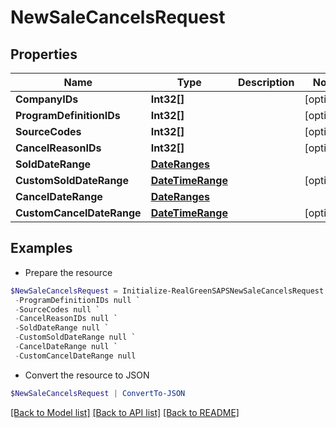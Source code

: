 # NewSaleCancelsRequest
## Properties

Name | Type | Description | Notes
------------ | ------------- | ------------- | -------------
**CompanyIDs** | **Int32[]** |  | [optional] 
**ProgramDefinitionIDs** | **Int32[]** |  | [optional] 
**SourceCodes** | **Int32[]** |  | [optional] 
**CancelReasonIDs** | **Int32[]** |  | [optional] 
**SoldDateRange** | [**DateRanges**](DateRanges.md) |  | 
**CustomSoldDateRange** | [**DateTimeRange**](DateTimeRange.md) |  | [optional] 
**CancelDateRange** | [**DateRanges**](DateRanges.md) |  | 
**CustomCancelDateRange** | [**DateTimeRange**](DateTimeRange.md) |  | [optional] 

## Examples

- Prepare the resource
```powershell
$NewSaleCancelsRequest = Initialize-RealGreenSAPSNewSaleCancelsRequest  -CompanyIDs null `
 -ProgramDefinitionIDs null `
 -SourceCodes null `
 -CancelReasonIDs null `
 -SoldDateRange null `
 -CustomSoldDateRange null `
 -CancelDateRange null `
 -CustomCancelDateRange null
```

- Convert the resource to JSON
```powershell
$NewSaleCancelsRequest | ConvertTo-JSON
```

[[Back to Model list]](../README.md#documentation-for-models) [[Back to API list]](../README.md#documentation-for-api-endpoints) [[Back to README]](../README.md)

